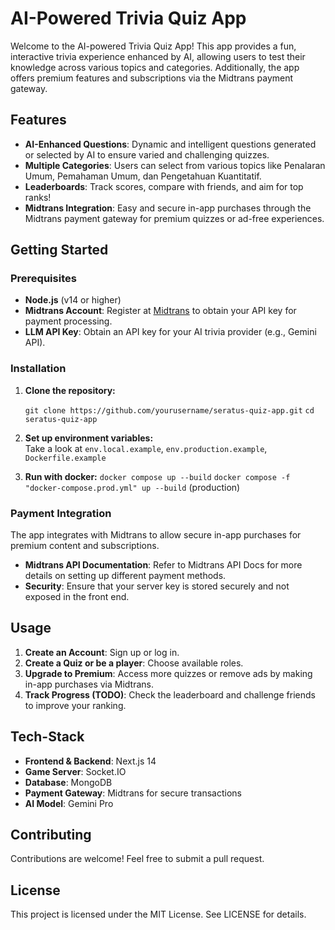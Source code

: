 
# AI-Powered Trivia Quiz App

Welcome to the AI-powered Trivia Quiz App! This app provides a fun, interactive trivia experience enhanced by AI, allowing users to test their knowledge across various topics and categories. Additionally, the app offers premium features and subscriptions via the Midtrans payment gateway.

## Features

-   **AI-Enhanced Questions**: Dynamic and intelligent questions generated or selected by AI to ensure varied and challenging quizzes.
-   **Multiple Categories**: Users can select from various topics like Penalaran Umum, Pemahaman Umum, dan Pengetahuan Kuantitatif.
-   **Leaderboards**: Track scores, compare with friends, and aim for top ranks!
-   **Midtrans Integration**: Easy and secure in-app purchases through the Midtrans payment gateway for premium quizzes or ad-free experiences.

## Getting Started

### Prerequisites

-   **Node.js** (v14 or higher)
-   **Midtrans Account**: Register at [Midtrans](https://midtrans.com/) to obtain your API key for payment processing.
-   **LLM API Key**: Obtain an API key for your AI trivia provider (e.g., Gemini API).

### Installation

1.  **Clone the repository:**
    
    `git clone https://github.com/yourusername/seratus-quiz-app.git`
    `cd seratus-quiz-app `
    
2.  **Set up environment variables:**  
    Take a look at `env.local.example`, `env.production.example`, `Dockerfile.example`

3.  **Run with docker:**
    `docker compose up --build`
    `docker compose -f "docker-compose.prod.yml" up --build` (production)
    

### Payment Integration

The app integrates with Midtrans to allow secure in-app purchases for premium content and subscriptions.

-   **Midtrans API Documentation**: Refer to Midtrans API Docs for more details on setting up different payment methods.
-   **Security**: Ensure that your server key is stored securely and not exposed in the front end.

## Usage

1.  **Create an Account**: Sign up or log in.
2.  **Create a Quiz or be a player**: Choose available roles.
3.  **Upgrade to Premium**: Access more quizzes or remove ads by making in-app purchases via Midtrans.
4.  **Track Progress (TODO)**: Check the leaderboard and challenge friends to improve your ranking.

## Tech-Stack

-   **Frontend & Backend**: Next.js 14
-  **Game Server**: Socket.IO
-   **Database**: MongoDB
-   **Payment Gateway**: Midtrans for secure transactions
-   **AI Model**: Gemini Pro

## Contributing

Contributions are welcome! Feel free to submit a pull request.

## License

This project is licensed under the MIT License. See LICENSE for details.
